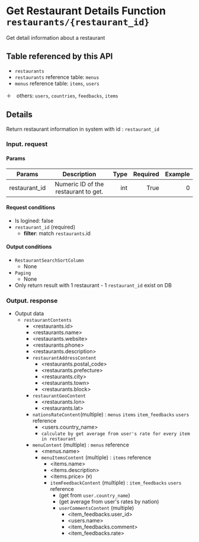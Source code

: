 # Get Restaurant Details Function `restaurants/{restaurant_id}`
Get detail information about a restaurant

## Table referenced by this API
+ `restaurants`
+ `restaurants` reference table: `menus` 
+ `menus` reference table: `items`, `users` 

＋　others: `users`, `countries`, `feedbacks`, `items`

## Details
Return restaurant information in system with id : `restaurant_id`
### Input. request
#### Params
| Params        | Description                          | Type  | Required  | Example  |
| ------------- |:------------------------------------:| -----:| ---------:| --------:|
| restaurant_id | Numeric ID of the restaurant to get. | int   | True      |  0       |

#### Request conditions
+ Is logined: false
+ `restaurant_id` (required)
    + **filter**: match `restaurants`.id

#### Output conditions
+ `RestaurantSearchSortColumn`
    + None
+ `Paging`
    + None
+ Only return result with 1 restaurant - 1 `restaurant_id` exist on DB
    
### Output. response
+ Output data <table name.column name>
    + `restaurantContents`
        + <restaurants.id>
        + <restaurants.name>
        + <restaurants.website>
        + <restaurants.phone>
        + <restaurants.description>
        + `restaurantAddressContent`
            + <restaurants.postal_code>
            + <restaurants.prefecture>
            + <restaurants.city>
            + <restaurants.town> 
            + <restaurants.block>
        + `restaurantGeoContent`
            + <restaurants.lon>
            + <restaurants.lat>
        + `nationsRateContent`(multiple) : `menus` `items` `item_feedbacks` `users` reference
            + <users.country_name>
            + <rate> `calculate by get average from user's rate for every item in restaurant`
        + `menuContent` (multiple) : `menus` reference
            + <menus.name>
            + `menuItemsContent` (multiple) : `items` reference
                + <items.name>
                + <items.description>
                + <items.price> (`¥`)
                + `itemFeedbackContent` (multiple) : `item_feedbacks` `users` reference
                    + <nation> (get from `user.country_name`)
                    + <rate> (get average from user's rates by nation)
                    + `userCommentsContent` (multiple) 
                        + <item_feedbacks.user_id>
                        + <users.name>
                        + <item_feedbacks.comment>
                        + <item_feedbacks.rate>
    
    
